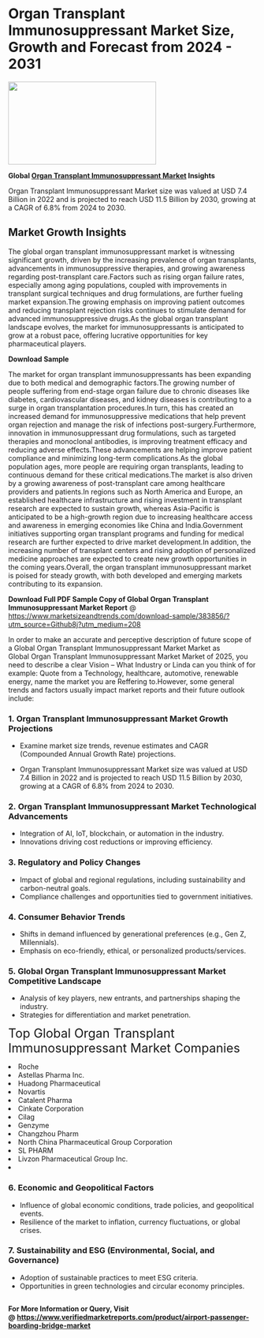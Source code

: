 <H1>Organ Transplant Immunosuppressant Market Size, Growth and Forecast from 2024 - 2031</H1><img class="aligncenter size-medium wp-image-584254" src="https://thirdeyenews.in/wp-content/uploads/2024/09/Global-Market-Research-300x168.jpeg" alt="" width="300" height="168" /><p><strong>Global&nbsp;<a href="https://www.marketsizeandtrends.com/download-sample/383856/?utm_source=Github8j?utm_medium=208">Organ Transplant Immunosuppressant Market</a> Insights</strong></p><p>Organ Transplant Immunosuppressant Market size was valued at USD 7.4 Billion in 2022 and is projected to reach USD 11.5 Billion by 2030, growing at a CAGR of 6.8% from 2024 to 2030.</p><p><h2>Market Growth Insights</h2> <p>The global organ transplant immunosuppressant market is witnessing significant growth, driven by the increasing prevalence of organ transplants, advancements in immunosuppressive therapies, and growing awareness regarding post-transplant care.Factors such as rising organ failure rates, especially among aging populations, coupled with improvements in transplant surgical techniques and drug formulations, are further fueling market expansion.The growing emphasis on improving patient outcomes and reducing transplant rejection risks continues to stimulate demand for advanced immunosuppressive drugs.As the global organ transplant landscape evolves, the market for immunosuppressants is anticipated to grow at a robust pace, offering lucrative opportunities for key pharmaceutical players.</p> <p><strong>Download Sample</strong></p> <p>The market for organ transplant immunosuppressants has been expanding due to both medical and demographic factors.The growing number of people suffering from end-stage organ failure due to chronic diseases like diabetes, cardiovascular diseases, and kidney diseases is contributing to a surge in organ transplantation procedures.In turn, this has created an increased demand for immunosuppressive medications that help prevent organ rejection and manage the risk of infections post-surgery.Furthermore, innovation in immunosuppressant drug formulations, such as targeted therapies and monoclonal antibodies, is improving treatment efficacy and reducing adverse effects.These advancements are helping improve patient compliance and minimizing long-term complications.As the global population ages, more people are requiring organ transplants, leading to continuous demand for these critical medications.The market is also driven by a growing awareness of post-transplant care among healthcare providers and patients.In regions such as North America and Europe, an established healthcare infrastructure and rising investment in transplant research are expected to sustain growth, whereas Asia-Pacific is anticipated to be a high-growth region due to increasing healthcare access and awareness in emerging economies like China and India.Government initiatives supporting organ transplant programs and funding for medical research are further expected to drive market development.In addition, the increasing number of transplant centers and rising adoption of personalized medicine approaches are expected to create new growth opportunities in the coming years.Overall, the organ transplant immunosuppressant market is poised for steady growth, with both developed and emerging markets contributing to its expansion.<p><span class=""><strong>Download Full PDF Sample Copy of Global Organ Transplant Immunosuppressant Market Report</strong> @ <a href="https://www.marketsizeandtrends.com/download-sample/383856/?utm_source=Github8j?utm_medium=208" target="_blank">https://www.marketsizeandtrends.com/download-sample/383856/?utm_source=Github8j?utm_medium=208</a></span></p><p>In order to make an accurate and perceptive description of future scope of a Global&nbsp;Organ Transplant Immunosuppressant Market Market as Global&nbsp;Organ Transplant Immunosuppressant Market Market of 2025, you need to describe a clear Vision &ndash; What Industry or Linda can you think of for example: Quote from a Technology, healthcare, automotive, renewable energy, name the market you are Reffering to.However, some general trends and factors usually impact market reports and their future outlook include:</p><h3>1.&nbsp;<strong>Organ Transplant Immunosuppressant Market Growth Projections</strong></h3><ul><li>Examine market size trends, revenue estimates and CAGR (Compounded Annual Growth Rate) projections.</li><li><p>Organ Transplant Immunosuppressant Market size was valued at USD 7.4 Billion in 2022 and is projected to reach USD 11.5 Billion by 2030, growing at a CAGR of 6.8% from 2024 to 2030.</p></li></ul><h3>2.&nbsp;<strong>Organ Transplant Immunosuppressant Market Technological Advancements</strong></h3><ul><li>Integration of AI, IoT, blockchain, or automation in the industry.</li><li>Innovations driving cost reductions or improving efficiency.</li></ul><h3>3.&nbsp;<strong>Regulatory and Policy Changes</strong></h3><ul><li>Impact of global and regional regulations, including sustainability and carbon-neutral goals.</li><li>Compliance challenges and opportunities tied to government initiatives.</li></ul><h3>4.&nbsp;<strong>Consumer Behavior Trends</strong></h3><ul><li>Shifts in demand influenced by generational preferences (e.g., Gen Z, Millennials).</li><li>Emphasis on eco-friendly, ethical, or personalized products/services.</li></ul><h3>5.&nbsp;<strong>Global Organ Transplant Immunosuppressant Market Competitive Landscape</strong></h3><ul><li>Analysis of key players, new entrants, and partnerships shaping the industry.</li><li>Strategies for differentiation and market penetration.</li></ul><p data-pm-slice="1 1 []"><span style="color: inherit; font-family: inherit; font-size: 25px;">Top Global Organ Transplant Immunosuppressant Market Companies</span></p><div class="" data-test-id=""><p><li>Roche</li><li> Astellas Pharma Inc.</li><li> Huadong Pharmaceutical</li><li> Novartis</li><li> Catalent Pharma</li><li> Cinkate Corporation</li><li> Cilag</li><li> Genzyme</li><li> Changzhou Pharm</li><li> North China Pharmaceutical Group Corporation</li><li> SL PHARM</li><li> Livzon Pharmaceutical Group Inc.</li><li></li></p></div><h3>6.&nbsp;<strong>Economic and Geopolitical Factors</strong></h3><ul><li>Influence of global economic conditions, trade policies, and geopolitical events.</li><li>Resilience of the market to inflation, currency fluctuations, or global crises.</li></ul><h3>7.&nbsp;<strong>Sustainability and ESG (Environmental, Social, and Governance)</strong></h3><ul><li>Adoption of sustainable practices to meet ESG criteria.</li><li>Opportunities in green technologies and circular economy principles.</li></ul><h2><strong style="font-size: 14px;">For More Information or Query, Visit @&nbsp;</strong><a style="background-color: #ffffff; font-size: 14px;" href="https://www.marketsizeandtrends.com/report/organ-transplant-immunosuppressant-market/" target="_blank">https://www.verifiedmarketreports.com/product/airport-passenger-boarding-bridge-market</a></h2>